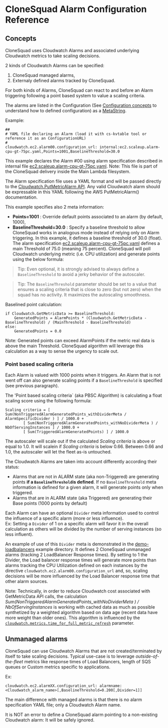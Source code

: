 
# CloneSquad Alarm Configuration Reference

## Concepts

CloneSquad uses Cloudwatch Alarms and associated underlying Cloudwatch metrics to take scaling decisions.

2 kinds of Cloudwatch Alarms can be specified:
1) CloneSquad managed alarms,
2) Externaly defined alarms tracked by CloneSquad.

For both kinds of Alarms, CloneSquad can react to and before an Alarm triggering following a point based system to 
value a scaling criteria.

The alarms are listed in the Configuration (See [Configuration concepts](CONFIGURATION_REFERENCE.md#concepts) to understand how to defined configuration) as a [MetaString](CONFIGURATION_REFERENCE.md#MetaString).

Example: 

	##
	# YAML file declaring an Alarm (load it with cs-kvtable tool or reference it as an ConfigurationURL)
	#
	cloudwatch.ec2.alarm00.configuration_url: internal:ec2.scaleup.alarm-cpu-gt-75pc.yaml,Points=1001,BaselineThreshold=30.0

This example declares the Alarm #00 using alarm specification described in internal file [ec2.scaleup.alarm-cpu-gt-75pc.yaml](../src/resources/ec2.scaleup.alarm-cpu-gt-75pc.yaml). Note: This file is part of the CloneSquad delivery inside the Main Lambda filesystem.   

The Alarm specification file uses a YAML format and will be passed directly to the [Cloudwatch.PutMetricAlarm API](https://boto3.amazonaws.com/v1/documentation/api/latest/reference/services/cloudwatch.html#CloudWatch.Client.put_metric_alarm). Any valid Cloudwatch alarm should be expressable in this YAML following the AWS PutMetricAlarm() documentation.

This example specifies also 2 meta information:
* **Points=1001**            : Override default points associated to an alarm (by default, 1000),
* **BaselineThreshold=30.0** : Specify a baseline threshold to allow CloneSquad works in analogous mode instead of relying only on Alarm triggering. In this example, it defines a baseline threshold of 30.0 (float). The alarm specification [ec2.scaleup.alarm-cpu-gt-75pc.yaml](../src/resources/ec2.scaleup.alarm-cpu-gt-75pc.yaml) defines a main Threshold of 75.0 (meaning 75 percent). CloneSquad will poll Cloudwatch underlying metric (i.e. CPU utilization) and generate points using the below formula:
> Tip: Even optional, it is strongly advised to always define a `BaselineThreshold` to avoid a jerky behavior of the autoscaler. 

> Tip: The `BaselineThreshold` parameter should be set to a value that ensures a scaling criteria that is close to zero (but not zero) when the squad has no activity. It maximizes the autoscaling smoothness.

Baselined point calculation:

	if Cloudwatch.GetMetricData >= BaselineThreshold:
	    GeneratedPoints = AlarmPoints * (Cloudwatch.GetMetricData - BaselineThreshold) / (MainThreshold - BaselineThreshold) 
	else:
	    GeneratedPoints = 0.0


Note: Generated points can exceed AlarmPoints if the metric real data is above the main Threshold. CloneSquad algorithm will leverage this
calculation as a way to sense the urgency to scale out.



### Point based scaling criteria

Each Alarm is valued with 1000 points when it triggers. An Alarm that is not went off can also generate scaling points if a 
`BaselineThreshold` is specified (see previous paragraph).

The 'Point based scaling criteria` (aka PBSC Algorithm) is calculating a float scaling score using the following formula:

	Scaling criteria = [ Sum(NonTriggeredAlarmGeneratedPoints_withDividerMeta / AlarmSpecificDivider ) ] / 1000.0 + 
			[ Sum(NonTriggeredAlarmGeneratedPoints_withNoDividerMeta ) / NbOfServingInstances ] / 1000.0 + 
			[ Sum(TriggeredAlarmGeneratedPoints) ] / 1000.0

The autoscaler will scale out if the calculated *Scaling criteria* is above or equal to 1.0. It will scalein if
*Scaling criteria* is below 0.66. Between 0.66 and 1.0, the autoscaler will let the fleet as-is untouched.

The Cloudwatch Alarms are taken into account differently according their status:
* Alarms that are not in ALARM state (aka non-Triggered) are generating points **if a `BaselineThreshold`is defined**. If no
`BaselineThreshold` meta information is defined for a given alarm, it will generate points only when triggered.
* Alarms that are in ALARM state (aka Triggered) are generating their Base points (1000 points by default)

Each Alarm can have an optional `Divider` meta information used to control the influence of a specific alarm (more or less influence).   
Ex: 
Setting a `Divider` of 1 on a specific alarm will favor it in the overall calculation as others will be divided by the number of
serving instances (so less influent).

An example of use of this `Divider` meta is demonstrated in the [demo-loadbalancers](../examples/environments/demo-loadbalancers/configure-lb-responsetime-alarm.yaml) example directory. It defines 2 CloneSquad 
unmanaged alarms (tracking 2 LoadBalancer Response times). By setting to 1 the Divider, the Load balancer response times
will generate more points than alarms tracking the CPU Utilization defined on each instances by the directive `cloudwatch.ec2.alarm00.configuration_url` and, so, scaling decisions will be more influenced by the Load Balancer response
time that other alarm sources.

Note: Technically, in order to reduce Cloudwatch cost associated with GetMetricData API calls, the calculation *Sum(NonTriggeredAlarmGeneratedPoints_withNoDividerMeta ) / NbOfServingInstances* is working with cached data as much as possible synthetized by a weighted algorithm based on data age (recent data have more weight than older ones). This algorithm is
influenced by the [`cloudwatch.metrics.time_for_full_metric_refresh`](CONFIGURATION_REFERENCE.md#cloudwatchmetricstime_for_full_metric_refresh) parameter.

## Unmanaged alarms

CloneSquad can use Cloudwatch Alarms that are not created/terminated by itself to take scaling decisions. 
Typical use-case is to leverage *outside-of-the-fleet* metrics like response times of Load Balancers, length of SQS queues or 
Custom metrics specific to applications.

Ex:

	cloudwatch.ec2.alarmXX.configuration_url: alarmname:<Cloudwatch_alarm_name>[,BaselineThreshold=0.200[,Divider=1]]
	
The main difference with managed alarms is that there is no alarm specification YAML file; only a Cloudwatch Alarm name.

It is NOT an error to define a CloneSquad alarm pointing to a non-existing Cloudwatch alarm: It will be safely ignored.







